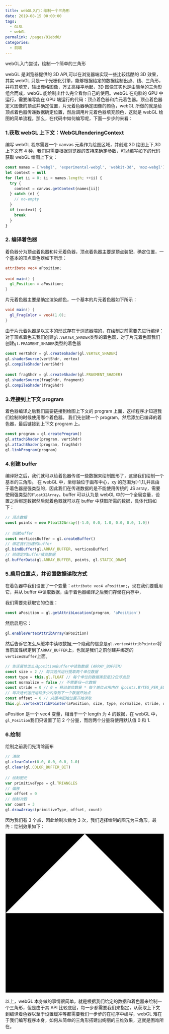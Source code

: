 ```yaml
---
title: webGL入门：绘制一个三角形
date: 2019-08-15 00:00:00
tags: 
  - GLSL
  - webGL
permalink: /pages/91ebd0/
categories: 
  - 前端
---
```


webGL入门尝试，绘制一个简单的三角形

<!-- more -->

webGL 是浏览器提供的 3D API,可以在浏览器端实现一些比较炫酷的 3D 效果，其实 webGL 只是一个光栅化引擎，能够根据给定的数据绘制出点、线、三角形，并将其填充，输出栅格图像，万丈高楼平地起，3D 图像其实也是由简单的三角形组合而成，webGL 能绘制出什么完全看你自己的使用。webGL 在电脑的 GPU 中运行，需要编写能在 GPU 端运行的代码：顶点着色器和片元着色器。顶点着色器定义图像的顶点并确定位置，片元着色器确定图像的颜色，webGL 所做的就是给顶点着色器传递数据确定位置，然后调用片元着色器填充颜色，这就是 webGL 绘图的简单流程。那么，在代码中如何编写呢，下面一步步的来看：

### 1.获取 webGL 上下文：WebGLRenderingContext

编写 webGL 程序需要一个 canvas 元素作为绘图区域，并创建 3D 绘图上下,3D 上下文有 4 种，我们只需要根据浏览器的支持来确定参数，可以编写如下的代码获取 webGL 绘图上下文：

```js
const names = ['webgl', 'experimental-webgl', 'webkit-3d', 'moz-webgl']
let context = null
for (let ii = 0; ii < names.length; ++ii) {
  try {
    context = canvas.getContext(names[ii])
  } catch (e) {
    // no-empty
  }
  if (context) {
    break
  }
}
```

### 2. 编译着色器

着色器分为顶点着色器和片元着色器，顶点着色器主要是顶点装配，确定位置，一个基本的顶点着色器如下所示：

```glsl
attribute vec4 aPosition;

void main() {
  gl_Position = aPosition;
}
```

片元着色器主要是确定渲染颜色，一个基本的片元着色器如下所示：

```glsl
void main() {
  gl_FragColor = vec4(1.0);
}
```

由于片元着色器是以文本的形式存在于浏览器端的，在绘制之前需要先进行编译：
对于顶点着色去我们创建`gl.VERTEX_SHADER`类型的着色器，对于片元着色器我们创建`gl.FRAGMENT_SHADER`类型的着色器

```js
const vertShdr = gl.createShader(gl.VERTEX_SHADER)
gl.shaderSource(vertShdr, vertex)
gl.compileShader(vertShdr)

const fragShdr = gl.createShader(gl.FRAGMENT_SHADER)
gl.shaderSource(fragShdr, fragment)
gl.compileShader(fragShdr)
```

### 3.连接到上下文 program

着色器编译之后我们需要链接到绘图上下文的 program 上面，这样程序才知道我们绘制的时候使用哪个着色器。
我们先创建一个 program，然后添加已编译的着色器，最后链接到上下文 program 上。

```js
const program = gl.createProgram()
gl.attachShader(program, vertShdr)
gl.attachShader(program, fragShdr)
gl.linkProgram(program)
```

### 4.创建 buffer

编译好之后，我们就可以给着色器传递一些数据来绘制图形了，这里我们绘制一个基本的三角形。
在 webGL 中，坐标轴位于画布中心，xy 的范围为[-1,1],并且由于着色器是强类型的，因此我们在传递数据的是不能使用传统的 JS array，需要使用强类型的`Float32Array`。buffer 可以认为是 webGL 中的一个全局变量，设置之后绑定数据然后就着色器就可以在 buffer 中获取所需的数据，具体代码如下：

```js
// 顶点数据
const points = new Float32Array([-1.0, 0.0, 1.0, 0.0, 0.0, 1.0])

// 创建buffer
const verticesBuffer = gl.createBuffer()
// 绑定我们创建的buffer
gl.bindBuffer(gl.ARRAY_BUFFER, verticesBuffer)
// 给绑定的buffer填充数据
gl.bufferData(gl.ARRAY_BUFFER, points, gl.STATIC_DRAW)
```

### 5.启用位置点，并设置数据读取方式

在着色器中我们设置了一个变量：`attribute vec4 aPosition;`，现在我们要启用它，并从 buffer 中读取数据，由于着色器编译之后我们存储在内存中，

我们需要先获取它的位置：

```js
const aPosition = gl.getAttribLocation(program, 'aPosition')
```

然后启用它：

```js
gl.enableVertexAttribArray(aPosition)
```

然后告诉它怎么从缓冲中读取数据,一个隐藏的信息是`gl.vertexAttribPointer`将当前属性绑定到了`ARRAY_BUFFER`上，也就是我们之前创建并绑定的`verticesBuffer`上面。

```js
// 告诉属性怎么从positionBuffer中读取数据 (ARRAY_BUFFER)
const size = 2 // 每次迭代运行提取两个单位数据
const type = this.gl.FLOAT // 每个单位的数据类型是32位浮点型
const normalize = false // 不需要归一化数据
const stride = 0 // 0 = 移动单位数量 * 每个单位占用内存（points.BYTES_PER_ELEMENT）
// 每次迭代运行运动多少内存到下一个数据开始点
const offset = 0 // 从缓冲起始位置开始读取
this.gl.vertexAttribPointer(aPosition, size, type, normalize, stride, offset)
```

aPosition 是一个 vec4 变量，相当于一个 length 为 4 的数据，在 webGL 中，`gl_Position`我们只设置了前 2 个分量，而后两个分量将使用默认值 0 和 1.

### 6.绘制

绘制之前我们先清除画布

```js
// 清除
gl.clearColor(0.0, 0.0, 0.0, 1.0)
gl.clear(gl.COLOR_BUFFER_BIT)

// 绘制图元
var primitiveType = gl.TRIANGLES
// 偏移
var offset = 0
// 绘制次数
var count = 3
gl.drawArrays(primitiveType, offset, count)
```

因为我们有 3 个点，因此绘制次数为 3 次，我们选择绘制的图元为三角形。最终：绘制效果如下：

![结果](https://raw.githubusercontent.com/zhouzhili/blog/master/issues/images/webgl.jpg)

以上，webGL 本身做的事情很简单，就是根据我们给定的数据和着色器来绘制一个三角形，但是由于其 API 比较底层，每一步都需要我们来指定，从获取上下文到编译着色器以至于设置缓冲等都需要我们一步步的在程序中编写，webGL 难在于我们编写程序本身，如何从简单的三角形搭建出绚丽的三维效果，这就是困难所在。
